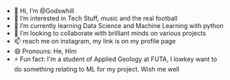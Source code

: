 - 👋 Hi, I’m @Godswhill
- 👀 I’m interested in Tech Stuff, music and the real football
- 🌱 I’m currently learning Data Science and Machine Learning with python
- 💞️ I’m looking to collaborate with brilliant minds on various projects
- 📫 reach me on instagram, my link is on my profile page
- 😄 Pronouns: He, Him
- ⚡ Fun fact: I'm a student of Applied Geology at FUTA, I lowkey want to do something relating to ML for my project. Wish me well 

<!---
Godswhill/Godswhill is a ✨ special ✨ repository because its `README.md` (this file) appears on your GitHub profile.
You can click the Preview link to take a look at your changes.
--->
